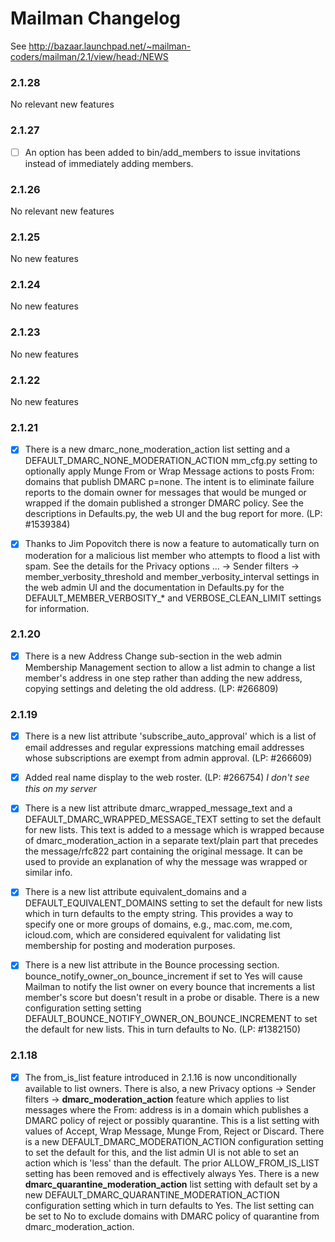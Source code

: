 # Mailman Changelog

See http://bazaar.launchpad.net/~mailman-coders/mailman/2.1/view/head:/NEWS

### 2.1.28

No relevant new features

### 2.1.27

- [ ] An option has been added to bin/add_members to issue invitations instead of immediately adding members. 

### 2.1.26

No relevant new features

### 2.1.25

No new features

### 2.1.24

No new features

### 2.1.23

No new features

### 2.1.22

No new features

### 2.1.21

- [x] There is a new dmarc_none_moderation_action list setting and a
    DEFAULT_DMARC_NONE_MODERATION_ACTION mm_cfg.py setting to optionally
    apply Munge From or Wrap Message actions to posts From: domains that
    publish DMARC p=none.  The intent is to eliminate failure reports to
    the domain owner for messages that would be munged or wrapped if the
    domain published a stronger DMARC policy.  See the descriptions in
    Defaults.py, the web UI and the bug report for more.  (LP: #1539384)

- [x] Thanks to Jim Popovitch there is now a feature to automatically turn
  on moderation for a malicious list member who attempts to flood a list
  with spam.  See the details for the Privacy options ... -> Sender
  filters -> member_verbosity_threshold and member_verbosity_interval
  settings in the web admin UI and the documentation in Defaults.py for
  the DEFAULT_MEMBER_VERBOSITY_* and VERBOSE_CLEAN_LIMIT settings for
  information.

### 2.1.20
- [x] There is a new Address Change sub-section in the web admin Membership
  Management section to allow a list admin to change a list member's
  address in one step rather than adding the new address, copying settings
  and deleting the old address.  (LP: #266809)

### 2.1.19
- [x] There is a new list attribute 'subscribe_auto_approval' which is a list
  of email addresses and regular expressions matching email addresses
  whose subscriptions are exempt from admin approval.  (LP: #266609)

- [x] Added real name display to the web roster.  (LP: #266754)      *I don't see this on my server*

- [x] There is a new list attribute dmarc_wrapped_message_text and a
  DEFAULT_DMARC_WRAPPED_MESSAGE_TEXT setting to set the default for new
  lists.  This text is added to a message which is wrapped because of
  dmarc_moderation_action in a separate text/plain part that precedes the
  message/rfc822 part containing the original message.  It can be used to
  provide an explanation of why the message was wrapped or similar info.

- [x] There is a new list attribute equivalent_domains and a
  DEFAULT_EQUIVALENT_DOMAINS setting to set the default for new lists which
  in turn defaults to the empty string.  This provides a way to specify one
  or more groups of domains, e.g., mac.com, me.com, icloud.com, which are
  considered equivalent for validating list membership for posting and
  moderation purposes.

- [x] There is a new list attribute in the Bounce processing section.
  bounce_notify_owner_on_bounce_increment if set to Yes will cause
  Mailman to notify the list owner on every bounce that increments a
  list member's score but doesn't result in a probe or disable.  There
  is a new configuration setting setting
  DEFAULT_BOUNCE_NOTIFY_OWNER_ON_BOUNCE_INCREMENT to set the default
  for new lists.  This in turn defaults to No.  (LP: #1382150)    

### 2.1.18
- [x] The from_is_list feature introduced in 2.1.16 is now unconditionally
  available to list owners.  There is also, a new Privacy options ->
  Sender filters -> **dmarc_moderation_action** feature which applies to list
  messages where the From: address is in a domain which publishes a DMARC
  policy of reject or possibly quarantine.  This is a list setting with
  values of Accept, Wrap Message, Munge From, Reject or Discard. There is
  a new DEFAULT_DMARC_MODERATION_ACTION configuration setting to set the
  default for this, and the list admin UI is not able to set an action
  which is 'less' than the default.  The prior ALLOW_FROM_IS_LIST setting
  has been removed and is effectively always Yes. There is a new
  **dmarc_quarantine_moderation_action** list setting with default set by a
  new DEFAULT_DMARC_QUARANTINE_MODERATION_ACTION configuration setting
  which in turn defaults to Yes.  The list setting can be set to No to
  exclude domains with DMARC policy of quarantine from
  dmarc_moderation_action.